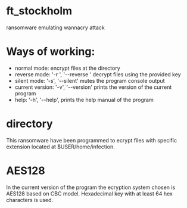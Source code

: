 # ft_stockholm
ransomware emulating wannacry attack

# Ways of working:
- normal mode: encrypt files at the directory
- reverse mode: '-r <key>', '--reverse <key>'
                 decrypt files using the provided key
- silent mode:  '-s', '--silent' mutes the program console output 
- current version:  '-v', '--version' prints the version of the current program
- help:  '-h', '--help', prints the help manual of the program

# directory
This ransomware have been programmed to ecrypt files with specific extension located at $USER/home/infection.

# AES128
In the current version of the program the ecryption system chosen is AES128 based on CBC model. Hexadecimal key with at least 64 hex characters is used.
